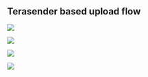 <h2 id="">&nbsp;</h2>

<h2 id="terasender_based_upload_flow">Terasender based upload flow</h2>

<p><img src="https://www.assembla.com//spaces/file_sender/documents/dxrDP8geOr5ONcacwqjQXA/download/dxrDP8geOr5ONcacwqjQXA" /></p>

<p><img src="https://www.assembla.com//spaces/file_sender/documents/dFJJ-kgeOr5QGUdmr6QqzO/download/dFJJ-kgeOr5QGUdmr6QqzO" /></p>

<p><img src="https://www.assembla.com//spaces/file_sender/documents/dMUIEMgeOr5RBddmr6QqzO/download/dMUIEMgeOr5RBddmr6QqzO" /></p>

<p><img src="https://www.assembla.com//spaces/file_sender/documents/dSm8sEgeOr5OkMacwqjQYw/download/dSm8sEgeOr5OkMacwqjQYw" /></p>

